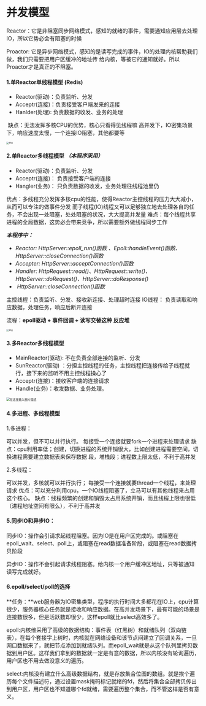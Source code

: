 # **并发模型**



Reactor：它是非阻塞同步网络模式，感知的就绪的事件，需要通知应用层去处理IO，所以它势必会有阻塞的时候

Proactor:  它是异步网络模式，感知的是读写完成的事件，IO的处理内核帮助我们做，我们只需要把用户区缓冲的地址传				   给内核，等被它的通知就好。所以Proactor才是真正的不阻塞。

#### 1.单Reactor单线程模型 (Redis)

   * Reactor(驱动)：负责监听、分发
   * Acceptr(连接)：负责接受客户端发来的连接
   *  Hanlder(处理):  负责数据的收发、业务的处理

​         缺点：无法发挥多核CPU的优势，核心只看得见线程嘛
​			          高并发下，IO密集场景下，响应速度太慢，一个连接IO阻塞，其他都要等

<img src="https://img-blog.csdnimg.cn/img_convert/3b2723e04cf760ee137d87bf8e99d471.png" alt="img" style="zoom: 40%;" />



#### 2.单Reactor多线程模型 *（**本程序采用**）*

* Reactor(驱动)：负责监听、分发
* Acceptr(连接)： 负责接受客户端的连接
* Hangler(业务)： 只负责数据的收发，业务处理往线程池里仍

优点：多线程充分发挥多核cpu的性能，使得Reactor主控线程的压力大大减小，从而可以专注的做事件分发
             而子线程(IO)线程又可以足够独立地去处理各自的任务，不会出现一处阻塞，处处阻塞的状况，大大提高并发量
难点：每个线程共享进程的全局数据，这势必会带来竞争，所以需要额外做线程同步工作

***本程序中：***

* *Reactor:   HttpServer::epoll_run()函数 、Epoll::handleEvent()函数、HttpServer::closeConnection()函数*
* *Accepter:  HttpServer::acceptConnection()函数*
* *Handler: HttpRequest::read()、HttpRequest::write()、HttpServer::doRequest()、HttpServer::doResponse()*
* ​                  *HttpServer::closeConnection()函数*

主控线程：负责监听、分发、接收新连接、处理超时连接
 IO线程：   负责读取和响应数据，处理任务，响应后断开连接

流程：**epoll驱动 + 事件回调 + 读写交替这种 反应堆**



  <img src="https://img-blog.csdnimg.cn/img_convert/ed58e04908567b94b84df8bff2d5637c.png" alt="img" style="zoom:40%;" />





#### 3.多Reactor多线程模型

* MainReactor(驱动): 不在负责全部连接的监听、分发
* SunReactor(驱动) ：分担主控线程的任务，主控线程把连接传给子线程就行，接下来的监听不用主控线程操心了
* Acceptr(连接)：接收客户端的连接请求
* Handle(业务)：收发数据、业务处理。

<img src="https://img-blog.csdnimg.cn/20210426221552103.png?x-oss-process=image/watermark,type_ZmFuZ3poZW5naGVpdGk,shadow_10,text_aHR0cHM6Ly9ibG9nLmNzZG4ubmV0L3FxXzM0ODI3Njc0,size_16,color_FFFFFF,t_70" alt="在这里插入图片描述" style="zoom:55%;" />



#### 4.多进程、多线程模型

1.多进程：

可以并发，但不可以并行执行。
每接受一个连接就要fork一个进程来处理请求
缺点：cpu利用率低；创建，切换进程的系统开销很大，比如创建进程需要空间，切换进程需要建立数据表来保存数据			段，堆栈段；进程数上限太低，不利于高并发

2.多线程：

可以并发，多核就可以并行执行；
每接受一个连接就要thread一个线程，来处理请求
优点：可以充分利用cpu，一个IO线程阻塞了，立马可以有其他线程来占用这个核心。
缺点：线程频繁的创建和销毁太占用系统开销，而且线程上限也很低（进程地址空间有限么），不利于高并发



#### 5.同步IO和异步IO：

同步IO：操作会引请求起线程阻塞。因为IO是在用户区完成的。或阻塞在epoll_wait、select、poll上，或阻塞在read数据准备阶段，或阻塞在read数据拷贝阶段

异步IO：操作不会引起请求线程阻塞。给内核一个用户缓冲区地址，只等被通知读写完成就好。

#### 6.epoll/select/poll的选择

**任务：**web服务器为IO密集类型，程序的执行时间大多都花在IO上，cpu计算很少，服务器核心任务就是接收和响应数据。在高并发场景下，最有可能的场景是连接数很多，但是活跃数却很少，这样epoll就比select高效多了。

epoll:内核维采用了高级的数据结构：事件表（红黑树）和就绪队列（双向链表），在每个套接字上树时，内核就在网络设备和该节点间建立了回调关系，一旦网口数据来了，就把节点添加到就绪队列。而epoll_wait就是从这个队列里拷贝数据到用户区。这样我们拿到的数据就一定是有意的数据，所以内核没有轮询遍历，用户区也不用去做没意义的遍历。

select:内核没有建立什么高级数据结构，就是存放集合位图的数组。就是挨个遍历每个文件描述符，通过设置mask掩码标记就绪的fd，然后将集合全部拷贝传出到用户区，用户区也不知道哪个fd就绪，需要遍历整个集合，而不管这样是否有意义。